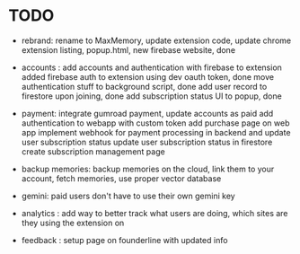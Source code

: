# TODO

- rebrand: rename to MaxMemory, update extension code, update chrome extension listing, popup.html, new firebase website, done 
    

- accounts : add accounts and authentication with firebase to extension 
        added firebase auth to extension using dev oauth token, done
        move authentication stuff to background script, done 
        add user record to firestore upon joining, done
        add subscription status UI to popup, done

- payment: integrate gumroad payment, update accounts as paid 
        add authentication to webapp with custom token 
        add purchase page on web app
        implement webhook for payment processing in backend and update user subscription status 
        update user subscription status in firestore
        create subscription management page

- backup memories: backup memories on the cloud, link them to your account, fetch memories, use proper vector database
- gemini: paid users don't have to use their own gemini key

- analytics : add way to better track what users are doing, which sites are they using the extension on
- feedback : setup page on founderline with updated info